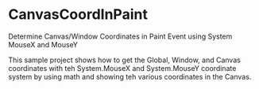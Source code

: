 # CanvasCoordInPaint
Determine Canvas/Window Coordinates in Paint Event using System MouseX and MouseY

This sample project shows how to get the Global, Window, and Canvas coordinates with teh System.MouseX and System.MouseY coordinate system by using math and showing teh various coordinates in the Canvas. 
